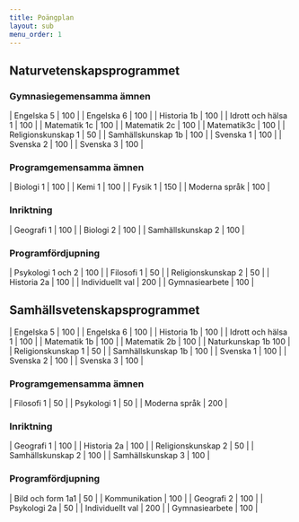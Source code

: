 ```yaml
---
title: Poängplan
layout: sub
menu_order: 1
---
```


## Naturvetenskapsprogrammet

### Gymnasiegemensamma ämnen

| Engelska 5 | 100 |
| Engelska 6 | 100 |
| Historia 1b | 100 |
| Idrott och hälsa 1 | 100 |
| Matematik 1c | 100 |
| Matematik 2c | 100 |
| Matematik3c | 100 |
| Religionskunskap 1 | 50 |
| Samhällskunskap 1b | 100 |
| Svenska 1 | 100 |
| Svenska 2 | 100 |
| Svenska 3 | 100 |

### Programgemensamma ämnen

| Biologi 1 | 100 |
| Kemi 1 | 100 |
| Fysik 1 | 150 |
| Moderna språk | 100 |

### Inriktning

| Geografi 1 | 100 |
| Biologi 2 | 100 |
| Samhällskunskap 2 | 100 |

### Programfördjupning

| Psykologi 1 och 2 | 100 |
| Filosofi 1 | 50 |
| Religionskunskap 2 | 50 |
| Historia 2a | 100 |
| Individuellt val | 200 |
| Gymnasiearbete | 100 |

## Samhällsvetenskapsprogrammet

| Engelska 5 | 100 |
| Engelska 6 | 100 |
| Historia 1b | 100 |
| Idrott och hälsa 1 | 100 |
| Matematik 1b | 100 |
| Matematik 2b | 100 |
| Naturkunskap 1b	100 |
| Religionskunskap 1 | 50 |
| Samhällskunskap 1b | 100 |
| Svenska 1 | 100 |
| Svenska 2 | 100 |
| Svenska 3 | 100 |

### Programgemensamma ämnen

| Filosofi 1 | 50 |
| Psykologi 1 | 50 |
| Moderna språk | 200 |

### Inriktning

| Geografi 1 | 100 |
| Historia 2a | 100 |
| Religionskunskap 2 | 50 |
| Samhällskunskap 2 | 100 |
| Samhällskunskap 3 | 100 |

### Programfördjupning

| Bild och form 1a1 | 50 |
| Kommunikation | 100 |
| Geografi 2 | 100 |
| Psykologi 2a | 50 |
| Individuellt val | 200 |
| Gymnasiearbete | 100 |
